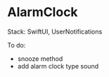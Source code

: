 # AlarmClock

Stack: SwiftUI, UserNotifications

To do:

- snooze method
- add alarm clock type sound
